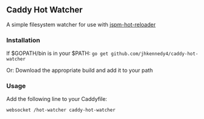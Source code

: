 ## Caddy Hot Watcher

A simple filesystem watcher for use with [jspm-hot-reloader](https://github.com/JHKennedy4/jspm-hot-reloader)

### Installation
If $GOPATH/bin is in your $PATH:
`go get github.com/jhkennedy4/caddy-hot-watcher`

Or:
Download the appropriate build and add it to your path

### Usage
Add the following line to your Caddyfile:
```
websocket /hot-watcher caddy-hot-watcher
```
